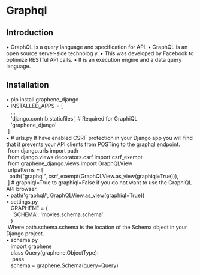 # Graphql

## Introduction

•	GraphQL is a query language and specification for API.
•	GraphQL is an open source server-side technolog y.
•	This was developed by Facebook to optimize RESTful API calls.
•	It is an execution engine and a data query language.

## Installation

•	pip install graphene_django <br /> 
•	INSTALLED_APPS = [ <br /> 
      &nbsp;&nbsp;&nbsp;... <br /> 
      &nbsp;&nbsp;&nbsp;'django.contrib.staticfiles', # Required for GraphiQL <br /> 
      &nbsp;&nbsp;&nbsp;'graphene_django' <br /> 
      &nbsp;] <br /> 
•	# urls.py If have enabled CSRF protection in your Django app you will find that it prevents your API clients from POSTing to the graphql endpoint. <br /> 
      &nbsp;from django.urls import path <br /> 
      &nbsp;from django.views.decorators.csrf import csrf_exempt <br /> 
      &nbsp;from graphene_django.views import GraphQLView <br /> 
      &nbsp;urlpatterns = [ <br /> 
    	      &nbsp;&nbsp;path("graphql", csrf_exempt(GraphQLView.as_view(graphiql=True))), <br /> 
      &nbsp;] # graphiql=True to graphiql=False if you do not want to use the GraphiQL API browser. <br /> 
•	path('graphql/', GraphQLView.as_view(graphiql=True)) <br /> 
•	settings.py <br /> 
      &nbsp;&nbsp;&nbsp;GRAPHENE = { <br /> 
    	&nbsp;&nbsp;&nbsp;&nbsp;'SCHEMA': 'movies.schema.schema' <br /> 
      &nbsp;&nbsp;&nbsp;} <br /> 
      &nbsp;Where path.schema.schema is the location of the Schema object in your Django project. <br /> 
•	schema.py <br /> 
      &nbsp;&nbsp;&nbsp;import graphene <br /> 
      &nbsp;&nbsp;&nbsp;class Query(graphene.ObjectType): <br /> 
    	      &nbsp;&nbsp;&nbsp;&nbsp;pass <br /> 
      &nbsp;&nbsp;&nbsp;schema = graphene.Schema(query=Query) <br /> 

